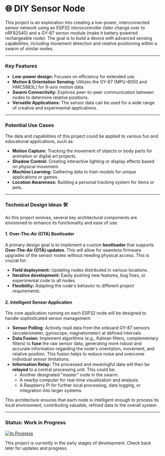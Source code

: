 # 🌐 DIY Sensor Node

This project is an exploration into creating a low-power, interconnected sensor network using an ESP32 microcontroller (later change over to nRF82540) and a GY-87 sensor module (make it battery powered rechargeable node). The goal is to build a device with advanced sensing capabilities, including movement detection and relative positioning within a swarm of similar nodes.

---

### Key Features

* **Low-power design:** Focuses on efficiency for extended use.
* **Motion & Orientation Sensing:** Utilizes the GY-87 (MPU-6050 and HMC5883L) for 9-axis motion data.
* **Swarm Connectivity:** Explores peer-to-peer communication between nodes to determine relative positions.
* **Versatile Applications:** The sensor data can be used for a wide range of creative and experimental applications.

---

### Potential Use Cases

The data and capabilities of this project could be applied to various fun and educational applications, such as:

* **Motion Capture:** Tracking the movement of objects or body parts for animation or digital art projects.
* **Shadow Control:** Creating interactive lighting or display effects based on physical movement.
* **Machine Learning:** Gathering data to train models for unique applications or games.
* **Location Awareness:** Building a personal tracking system for items or pets.

---

### Technical Design Ideas 🛠️

As this project evolves, several key architectural components are envisioned to enhance its functionality and ease of use:

#### 1. Over-The-Air (OTA) Bootloader

A primary design goal is to implement a custom **bootloader** that supports **Over-The-Air (OTA) updates**. This will allow for seamless firmware upgrades of the sensor nodes without needing physical access. This is crucial for:

* **Field deployment:** Updating nodes distributed in various locations.
* **Iterative development:** Easily pushing new features, bug fixes, or experimental code to all nodes.
* **Flexibility:** Adapting the node's behavior to different project requirements.

#### 2. Intelligent Sensor Application

The core application running on each ESP32 node will be designed to handle sophisticated sensor management:

* **Sensor Polling:** Actively read data from the onboard GY-87 sensors (accelerometer, gyroscope, magnetometer) at defined intervals.
* **Data Fusion:** Implement algorithms (e.g., Kalman filters, complementary filters) to **fuse** the raw sensor data, generating more robust and accurate information regarding the node's orientation, movement, and relative position. This fusion helps to reduce noise and overcome individual sensor limitations.
* **Information Relay:** The processed and meaningful data will then be **relayed** to a central processing unit. This could be:
    * Another designated "master" node in the swarm.
    * A nearby computer for real-time visualization and analysis.
    * A Raspberry Pi for further local processing, data logging, or integration into larger systems.

This architecture ensures that each node is intelligent enough to process its local environment, contributing valuable, refined data to the overall system.

---

### Status: Work in Progress

[![In Progress](https://img.shields.io/badge/Status-In_Progress-yellow)](link_to_your_project_or_issue_tracker)

This project is currently in the early stages of development. Check back later for updates and progress.
